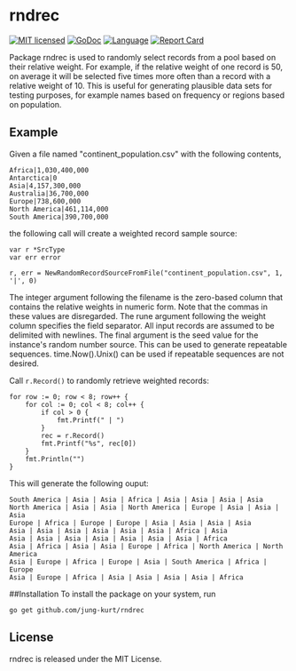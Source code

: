 # rndrec

[![MIT licensed](https://img.shields.io/badge/license-MIT-blue.svg)](https://raw.githubusercontent.com/jung-kurt/rndrec/master/LICENSE)
[![GoDoc](https://godoc.org/github.com/jung-kurt/rndrec?status.svg)](https://godoc.org/github.com/jung-kurt/rndrec)
[![Language](https://img.shields.io/badge/language-go-blue.svg)](https://golang.org/)
[![Report Card](https://goreportcard.com/badge/github.com/jung-kurt/rndrec)](https://goreportcard.com/report/github.com/jung-kurt/rndrec)

Package rndrec is used to randomly select records from a pool based on their
relative weight. For example, if the relative weight of one record is 50, on
average it will be selected five times more often than a record with a relative
weight of 10. This is useful for generating plausible data sets for testing
purposes, for example names based on frequency or regions based on population.

## Example
Given a file named "continent_population.csv" with the following contents,

```
Africa|1,030,400,000
Antarctica|0
Asia|4,157,300,000
Australia|36,700,000
Europe|738,600,000
North America|461,114,000
South America|390,700,000
```

the following call will create a weighted record sample source:

```
var r *SrcType
var err error

r, err = NewRandomRecordSourceFromFile("continent_population.csv", 1, '|', 0)
```

The integer argument following the filename is the zero-based column that
contains the relative weights in numeric form. Note that the commas in these
values are disregarded. The rune argument following the weight column specifies
the field separator. All input records are assumed to be delimited with
newlines. The final argument is the seed value for the instance's random number
source. This can be used to generate repeatable sequences. time.Now().Unix()
can be used if repeatable sequences are not desired.

Call `r.Record()` to randomly retrieve weighted records:

```
for row := 0; row < 8; row++ {
	for col := 0; col < 8; col++ {
		if col > 0 {
			fmt.Printf(" | ")
		}
		rec = r.Record()
		fmt.Printf("%s", rec[0])
	}
	fmt.Println("")
}
```

This will generate the following ouput:

```
South America | Asia | Asia | Africa | Asia | Asia | Asia | Asia
North America | Asia | Asia | North America | Europe | Asia | Asia | Asia
Europe | Africa | Europe | Europe | Asia | Asia | Asia | Asia
Asia | Asia | Asia | Asia | Asia | Asia | Africa | Asia
Asia | Asia | Asia | Asia | Asia | Asia | Asia | Africa
Asia | Africa | Asia | Asia | Europe | Africa | North America | North America
Asia | Europe | Africa | Europe | Asia | South America | Africa | Europe
Asia | Europe | Africa | Asia | Asia | Asia | Asia | Africa
```

##Installation
To install the package on your system, run

```
go get github.com/jung-kurt/rndrec
```

## License
rndrec is released under the MIT License.
